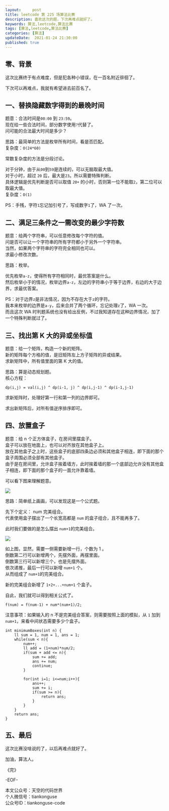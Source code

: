 ```yaml
---   
layout:     post  
title: leetcode 第 225 场算法比赛  
description: 喜欢这次的题，下次再难点就好了。   
keywords: 算法,leetcode,算法比赛  
tags: [算法,leetcode,算法比赛]    
categories: [算法]  
updateDate:  2021-01-24 21:30:00  
published: true  
---  
```



## 零、背景  


这次比赛终于有点难度，但是犯各种小错误，在一百名附近徘徊了。  


下次可以再难点，我就有希望进去前百名了。  


## 一、替换隐藏数字得到的最晚时间  

题意：合法时间是`00:00` 到 `23:59`。  
现在给一些合法时间，部分数字使用`?`代替了。  
问可能的合法最大时间是多少？  


思路：最简单的方法是枚举所有时间，看是否匹配。  
复杂度：`O(24*60)`  


常数复杂度的方法是分段讨论。  


对于分钟，由于从`00`到`59`是连续的，可以无脑取最大值。  
对于小时，超过 `20` 后，最大是`23`。所以需要特殊判断。  
具体逻辑是优先判断是否可以取值 `20+` 的小时，否则第一位不能取`2`，第二位可以取最大值。  
复杂度：`O(1)`  


PS：手残，字符`1`忘记加引号了，写成数字`1`了，WA 了一次。  


## 二、满足三条件之一需改变的最少字符数  


题意：给两个字符串，可以任意修改每个字符的值。  
问是否可以让一个字符串的所有字符都小于另外一个字符串。  
当然，如果两个字符串的字符完全相同也可以。  
求最小修改次数。  


思路：枚举。  


优先枚举`a-z`，使得所有字符相同时，最优答案是什么。  
然后枚举小于的情况，枚举边界`a-z`，左边的字符串小于等于边界，右边的大于边界，求最优答案。  


PS：对于边界`z`是非法情况，因为不存在大于`z`的字符。  
我本来枚举的边界是`a-y`，后来合并了两个循环，忘记处理`z`了，WA 一次。  
而且这次 WA 时判题系统也没有给出反例，不过我知道存在这种边界情况，加了一个特殊判断就过了。  



## 三、找出第 K 大的异或坐标值  


题意：给一个矩阵，构造一个新的矩阵。  
新的矩阵每个方格的值，是旧矩阵左上方子矩阵的异或结果。  
求新矩阵中，所有值里面的第 K 大的值。  


思路：算是动态规划题。  
核心方程：  


```
dp(i,j) = val(i,j) ^ dp(i-1, j) ^ dp(i,j-1) ^ dp(i-1,j-1)  
```


求新矩阵时，处理好第一行和第一列的边界即可。  


求出新矩阵后，对所有值逆序排序即可。  


## 四、放置盒子  


题意：给 n 个正方体盒子，在房间里摆盒子。  
盒子可以放在地面上，也可以对齐放在其他盒子上。  
放在其他盒子之上时，这些盒子的底部四条边必须和其他盒子相连，即下面的那个盒子周围必须全部有其他盒子。  
由于是在房间里，允许盒子挨着墙方，此时挨着墙的那一个底部边允许没有其他盒子相连，即下面的那个盒子的一面允许靠着墙。  


可以看下图来理解题意。  


![](https://res.tiankonguse.com/images/2021/01/24/001.png)  


思路：简单纸上画画，可以发现这是一个公式题。  


先下个定义： num 完美组合。  
代表使用盒子摆出了一个长宽高都是 `num` 的盒子组合，且不能再多了。  


此时我们要做的是怎么摆出 `num+1`的完美组合。  



![](https://res.tiankonguse.com/images/2021/01/24/002.png) 


如上图，显然，需要一侧需要新增一行，个数为 1 。  
倒数第二行可以新增两个，先摆外面，再摆里面。  
倒数第三行可以新增三个，也是先摆外面。  
依次递推，最后一行可以新增 `num+1` 个。  
从而组成了 `num+1`的完美组合。  


新的完美组合新增了 `1+2+...+num+1` 个盒子。  


自此，我们就可以得到相关公式了。  


```
f(num) = f(num-1) + num*(num+1)/2;
```


注意事项：如果输入的 n 不是完美组合答案，则需要按照上面的模拟，从 `1` 加到 `num+1`，来看中间状态需要多少个盒子。  


```
int minimumBoxes(int n) {
    ll sum = 1, num = 1, ans = 1;
    while(sum < n){
        num++;
        ll add = (1+num)*num/2;
        if(sum + add <= n){
            sum += add;
            ans += num;
            continue;
        }

        for(int i=1; i<=num;i++){
            ans++;
            sum += i;
            if(sum >= n){
                return ans;
            }
        }
    }
    return ans;
}
```


## 五、最后  


这次比赛没啥说的了，以后再难点就好了。  



加油，算法人。  


《完》  


-EOF-  



本文公众号：天空的代码世界  
个人微信号：tiankonguse  
公众号ID：tiankonguse-code  
  

